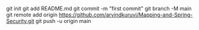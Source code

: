 git init
git add README.md
git commit -m "first commit"
git branch -M main
git remote add origin https://github.com/arvindkuruvi/Mapping-and-Spring-Security.git
git push -u origin main